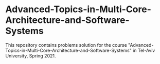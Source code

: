 # Advanced-Topics-in-Multi-Core-Architecture-and-Software-Systems

This repository contains problems solution for the course 
"Advanced-Topics-in-Multi-Core-Architecture-and-Software-Systems" in Tel-Aviv University, Spring 2021.